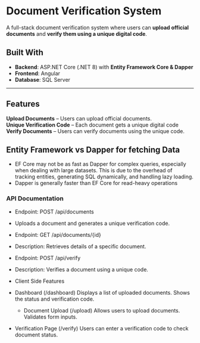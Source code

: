 #  Document Verification System

A full-stack document verification system where users can **upload official documents** and **verify them using a unique digital code**.

## Built With
- **Backend**: ASP.NET Core (.NET 8) with **Entity Framework Core & Dapper**
- **Frontend**: Angular 
- **Database**: SQL Server

---

## Features
**Upload Documents** – Users can upload official documents.  
**Unique Verification Code** – Each document gets a unique digital code
**Verify Documents** – Users can verify documents using the unique code.  

## Entity Framework vs Dapper for fetching Data

* EF Core may not be as fast as Dapper for complex queries, especially when dealing with large datasets. This is due to the overhead of tracking entities, generating SQL dynamically, and handling lazy loading.
* Dapper is generally faster than EF Core for read-heavy operations


### API Documentation
* Endpoint: POST /api/documents
* Uploads a document and generates a unique verification code.

* Endpoint: GET /api/documents/{id}
* Description: Retrieves details of a specific document.

* Endpoint: POST /api/verify
* Description: Verifies a document using a unique code.
* Client Side Features
* Dashboard (/dashboard)
Displays a list of uploaded documents.
Shows the status and verification code.
  * Document Upload (/upload)
Allows users to upload documents.
Validates form inputs.
* Verification Page (/verify)
Users can enter a verification code to check document status.
